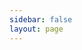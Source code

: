 ```yaml
---
sidebar: false
layout: page
---
```


<div id="root"></div>

<style>
  #root {
    width: 100%;
    height: 100%;
    display: flex;
    justify-content: center;
  }
  .cm-editor {
    padding: 0px 0px 10px 0px;
    width: 1000px;
    height: 100%;
    outline: 0 !important;
  }
  .ͼ2 .cm-gutters {
    background-color: transparent;
    border-width: 0 !important;
  }
  :root {
    --bg-color: #e2e2e2;
    --text-color: #000;
    --bg-hover-color: #cdcdcd;

  }
  :root.dark {
    --bg-color: #4b4b4b;
    --text-color: #fff;
    --bg-hover-color: #343434ff;
  }
  #test-button-wrap {
    position: fixed;
    bottom: 20px;
    left: 20px;
    z-index: 1000;
    display: flex;
    flex-direction: row;
    gap: 10px;

    .test-btn {
      padding: 10px 20px;
      background-color: var(--bg-color);
      color: var(--text-color);
      border-radius: 6px;
      border: none;
      cursor: pointer;
    }
    .test-btn:hover {
      background-color: var(--bg-hover-color);
    }
  }
</style>

<script setup>
  import { useData } from 'vitepress'
  import { onMounted, onUnmounted, watch } from 'vue';
  import { purrmd, purrmdTheme } from 'purrmd';
  import { EditorView } from '@codemirror/view';
  import { basicSetup } from 'codemirror';

  const documentText = __INIT_DOCUMENT;
  const { isDark } = useData();
  let view = null;
  let sourceMode = false;

  const createEditor = (isDarkMode, sourceMode) => {
    if (view) {
      view.destroy();
      view = null;
    }
    view = new EditorView({
      doc: documentText,
      parent: document.getElementById('root'),
      extensions: [
        basicSetup,
        EditorView.lineWrapping,
        purrmd({
          formattingDisplayMode: sourceMode ? 'show' : 'auto',
        }),
        purrmdTheme({
          mode: isDarkMode ? 'dark' : 'light',
        }),
      ],
    });
  }

  watch(isDark, (newVal) => {
    createEditor(newVal, sourceMode);
  })

  onMounted(() => {
    createEditor(isDark.value, sourceMode);
    const appendTestBtn = (text, onClick) => {
      const root = document.getElementById('root');
      const btnWrapId = 'test-button-wrap';
      if (!document.getElementById(btnWrapId)) {
        const wrap = document.createElement('div');
        wrap.id = btnWrapId;
        root.appendChild(wrap);
      }
      const btnWrap = document.getElementById(btnWrapId);
      const btn = document.createElement('button');
      btn.innerHTML = text;
      btn.className = 'test-btn';
      btn.onclick = onClick;
      btnWrap.appendChild(btn);
    };

    appendTestBtn('Source Mode', (e) => {
      e.preventDefault();
      sourceMode = !sourceMode;
      createEditor(isDark.value, sourceMode);
    });
  });

  onUnmounted(() => {
    if (view) {
      view.destroy();
      view = null;
    }
  });
</script>

